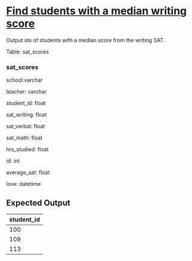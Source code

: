 # [Find students with a median writing score](https://platform.stratascratch.com/coding/9610-find-students-with-a-median-writing-score?code_type=3)

Output ids of students with a median score from the writing SAT.

Table: sat_scores

### sat_scores
school:varchar

teacher: varchar

student_id: float

sat_writing: float

sat_verbal: float

sat_math: float

hrs_studied: float

id: int

average_sat: float

love: datetime


## Expected Output
<div class="ResultsTable__container ExpectedOutput__results-table"><table class="ResultsTable__table"><thead><tr class="ResultsTable__header-row"><th class="ResultsTable__header-cell">student_id</th></tr></thead><tbody><tr class="ResultsTable__row "><td class="ResultsTable__cell">100</td></tr><tr class="ResultsTable__row "><td class="ResultsTable__cell">109</td></tr><tr class="ResultsTable__row "><td class="ResultsTable__cell">113</td></tr></tbody></table></div>
